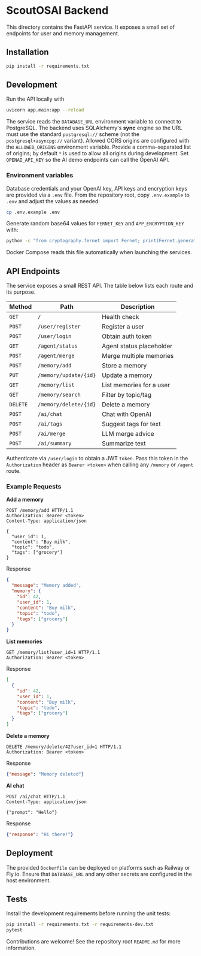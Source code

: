 # ScoutOSAI Backend

This directory contains the FastAPI service.  It exposes a small set of endpoints
for user and memory management.

## Installation

```bash
pip install -r requirements.txt
```

## Development

Run the API locally with

```bash
uvicorn app.main:app --reload
```

The service reads the `DATABASE_URL` environment variable to connect to
PostgreSQL. The backend uses SQLAlchemy's **sync** engine so the URL must
use the standard `postgresql://` scheme (not the `postgresql+asyncpg://`
variant). Allowed CORS origins are configured with the `ALLOWED_ORIGINS`
environment variable. Provide a comma–separated list of origins; by default `*`
is used to allow all origins during development.  Set `OPENAI_API_KEY` so the AI
demo endpoints can call the OpenAI API.

### Environment variables

Database credentials and your OpenAI key, API keys and encryption keys are provided via a `.env` file. From the repository root,
copy `.env.example` to `.env` and adjust the values as needed:

```bash
cp .env.example .env
```

Generate random base64 values for `FERNET_KEY` and `APP_ENCRYPTION_KEY` with:

```bash
python -c "from cryptography.fernet import Fernet; print(Fernet.generate_key().decode())"
```

Docker Compose reads this file automatically when launching the services.

## API Endpoints

The service exposes a small REST API. The table below lists each route and its
purpose.

| Method | Path | Description |
| ------ | ---- | ----------- |
| `GET` | `/` | Health check |
| `POST` | `/user/register` | Register a user |
| `POST` | `/user/login` | Obtain auth token |
| `GET` | `/agent/status` | Agent status placeholder |
| `POST` | `/agent/merge` | Merge multiple memories |
| `POST` | `/memory/add` | Store a memory |
| `PUT` | `/memory/update/{id}` | Update a memory |
| `GET` | `/memory/list` | List memories for a user |
| `GET` | `/memory/search` | Filter by topic/tag |
| `DELETE` | `/memory/delete/{id}` | Delete a memory |
| `POST` | `/ai/chat` | Chat with OpenAI |
| `POST` | `/ai/tags` | Suggest tags for text |
| `POST` | `/ai/merge` | LLM merge advice |
| `POST` | `/ai/summary` | Summarize text |

Authenticate via `/user/login` to obtain a JWT `token`. Pass this token in the
`Authorization` header as `Bearer <token>` when calling any `/memory` or `/agent`
route.

### Example Requests

**Add a memory**

```http
POST /memory/add HTTP/1.1
Authorization: Bearer <token>
Content-Type: application/json

{
  "user_id": 1,
  "content": "Buy milk",
  "topic": "todo",
  "tags": ["grocery"]
}
```

Response

```json
{
  "message": "Memory added",
  "memory": {
    "id": 42,
    "user_id": 1,
    "content": "Buy milk",
    "topic": "todo",
    "tags": ["grocery"]
  }
}
```

**List memories**

```http
GET /memory/list?user_id=1 HTTP/1.1
Authorization: Bearer <token>
```

Response

```json
[
  {
    "id": 42,
    "user_id": 1,
    "content": "Buy milk",
    "topic": "todo",
    "tags": ["grocery"]
  }
]
```

**Delete a memory**

```http
DELETE /memory/delete/42?user_id=1 HTTP/1.1
Authorization: Bearer <token>
```

Response

```json
{"message": "Memory deleted"}
```

**AI chat**

```http
POST /ai/chat HTTP/1.1
Content-Type: application/json

{"prompt": "Hello"}
```

Response

```json
{"response": "Hi there!"}
```

## Deployment

The provided `Dockerfile` can be deployed on platforms such as Railway or
Fly.io.  Ensure that `DATABASE_URL` and any other secrets are configured in the
host environment.

## Tests

Install the development requirements before running the unit tests:

```bash
pip install -r requirements.txt -r requirements-dev.txt
pytest
```

Contributions are welcome!  See the repository root `README.md` for more
information.
